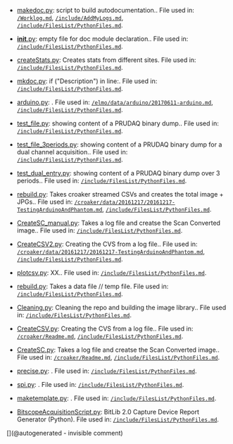 * [makedoc.py](/makedoc.py): script to build autodocumentation.. File used in: [`/Worklog.md`](/Worklog.md), [`/include/AddMyLogs.md`](/include/AddMyLogs.md), [`/include/FilesList/PythonFiles.md`](/include/FilesList/PythonFiles.md).

* [__init__.py](/doc/__init__.py): empty file for doc module declaration.. File used in: [`/include/FilesList/PythonFiles.md`](/include/FilesList/PythonFiles.md).

* [createStats.py](/doc/createStats.py): Creates stats from different sites. File used in: [`/include/FilesList/PythonFiles.md`](/include/FilesList/PythonFiles.md).

* [mkdoc.py](/doc/mkdoc.py): if ("Description") in line:. File used in: [`/include/FilesList/PythonFiles.md`](/include/FilesList/PythonFiles.md).

* [arduino.py](/elmo/data/arduino.py): . File used in: [`/elmo/data/arduino/20170611-arduino.md`](/elmo/data/arduino/20170611-arduino.md), [`/include/FilesList/PythonFiles.md`](/include/FilesList/PythonFiles.md).

* [test_file.py](/retired/toadkiller/software/test_file.py): showing content of a PRUDAQ binary dump.. File used in: [`/include/FilesList/PythonFiles.md`](/include/FilesList/PythonFiles.md).

* [test_file_3periods.py](/retired/toadkiller/software/test_file_3periods.py): showing content of a PRUDAQ binary dump for a dual channel acquisition.. File used in: [`/include/FilesList/PythonFiles.md`](/include/FilesList/PythonFiles.md).

* [test_dual_entry.py](/retired/toadkiller/data/test_enveloppe/test_dual_entry.py): showing content of a PRUDAQ binary dump over 3 periods.. File used in: [`/include/FilesList/PythonFiles.md`](/include/FilesList/PythonFiles.md).

* [rebuild.py](/croaker/data/20161217/raw_data/rebuild.py): Takes croaker streamed CSVs and creates the total image + JPGs.. File used in: [`/croaker/data/20161217/20161217-TestingArduinoAndPhantom.md`](/croaker/data/20161217/20161217-TestingArduinoAndPhantom.md), [`/include/FilesList/PythonFiles.md`](/include/FilesList/PythonFiles.md).

* [CreateSC_manual.py](/croaker/data/manual/CreateSC_manual.py): Takes a log file and creatse the Scan Converted image.. File used in: [`/include/FilesList/PythonFiles.md`](/include/FilesList/PythonFiles.md).

* [CreateCSV2.py](/croaker/data/manual/CreateCSV2.py): Creating the CVS from a log file.. File used in: [`/croaker/data/20161217/20161217-TestingArduinoAndPhantom.md`](/croaker/data/20161217/20161217-TestingArduinoAndPhantom.md), [`/include/FilesList/PythonFiles.md`](/include/FilesList/PythonFiles.md).

* [plotcsv.py](/croaker/data/manual/plotcsv.py): XX.. File used in: [`/include/FilesList/PythonFiles.md`](/include/FilesList/PythonFiles.md).

* [rebuild.py](/croaker/data/manual/rebuild.py): Takes a data file // temp file. File used in: [`/include/FilesList/PythonFiles.md`](/include/FilesList/PythonFiles.md).

* [Cleaning.py](/croaker/data/examples/Cleaning.py): Cleaning the repo and building the image library.. File used in: [`/include/FilesList/PythonFiles.md`](/include/FilesList/PythonFiles.md).

* [CreateCSV.py](/croaker/data/examples/CreateCSV.py): Creating the CVS from a log file.. File used in: [`/croaker/Readme.md`](/croaker/Readme.md), [`/include/FilesList/PythonFiles.md`](/include/FilesList/PythonFiles.md).

* [CreateSC.py](/croaker/data/examples/CreateSC.py): Takes a log file and creatse the Scan Converted image.. File used in: [`/croaker/Readme.md`](/croaker/Readme.md), [`/include/FilesList/PythonFiles.md`](/include/FilesList/PythonFiles.md).

* [precise.py](/include/community/Marc/precise.py): . File used in: [`/include/FilesList/PythonFiles.md`](/include/FilesList/PythonFiles.md).

* [spi.py](/include/community/Marc/spi.py): . File used in: [`/include/FilesList/PythonFiles.md`](/include/FilesList/PythonFiles.md).

* [maketemplate.py](/include/JOH/blocks/maketemplate.py): . File used in: [`/include/FilesList/PythonFiles.md`](/include/FilesList/PythonFiles.md).

* [BitscopeAcquisitionScript.py](/retroATL3/software/BitscopeAcquisitionScript.py): BitLib 2.0 Capture Device Report Generator (Python). File used in: [`/include/FilesList/PythonFiles.md`](/include/FilesList/PythonFiles.md).



[](@autogenerated - invisible comment)